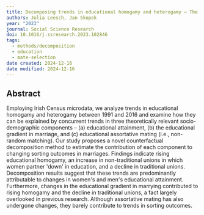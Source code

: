 ```yaml
---
title: Decomposing trends in educational homogamy and heterogamy – The case of Ireland
authors: Julia Leesch, Jan Skopek
year: "2023"
journal: Social Science Research
doi: 10.1016/j.ssresearch.2023.102846
tags:
  - methods/decomposition
  - education
  - mate-selection
date created: 2024-12-16
date modified: 2024-12-16
---
```


## Abstract

Employing Irish Census microdata, we analyze trends in educational homogamy and heterogamy between 1991 and 2016 and examine how they can be explained by concurrent trends in three theoretically relevant socio-demographic components – (a) educational attainment, (b) the educational gradient in marriage, and (c) educational assortative mating (i.e., non-random matching). Our study proposes a novel counterfactual decomposition method to estimate the contribution of each component to changing sorting outcomes in marriages. Findings indicate rising educational homogamy, an increase in non-traditional unions in which women partner 'down' in education, and a decline in traditional unions. Decomposition results suggest that these trends are predominantly attributable to changes in women's and men's educational attainment. Furthermore, changes in the educational gradient in marrying contributed to rising homogamy and the decline in traditional unions, a fact largely overlooked in previous research. Although assortative mating has also undergone changes, they barely contribute to trends in sorting outcomes.
